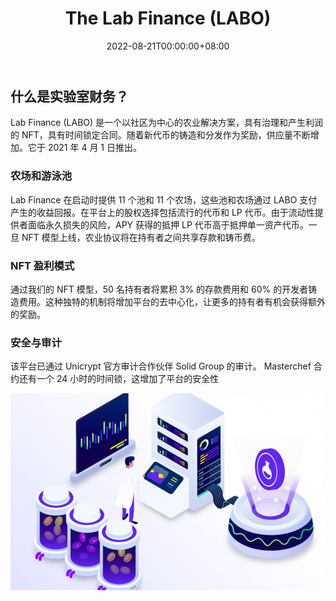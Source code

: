 ﻿---
title: "The Lab Finance (LABO)"
description: "具有治理和盈利 NFT 的农业协议"
date: 2022-08-21T00:00:00+08:00
lastmod: 2022-08-21T00:00:00+08:00
draft: false
authors: ["boogArno"]
featuredImage: "the-lab-finance-labo.png"
tags: ["DeFi","The Lab Finance (LABO)"]
categories: ["nfts"]
nfts: ["DeFi"]
blockchain: "BSC"
website: "https://thelab.finance/"
twitter: "https://twitter.com/TheLabFinance"
discord: ""
telegram: "https://t.me/thelabfinance"
github: "https://github.com/thelabfinance"
youtube: ""
twitch: ""
facebook: ""
instagram: ""
reddit: ""
medium: ""
steam: ""
gitbook: ""
googleplay: ""
appstore: ""
status: "Live"
weight: 
lightgallery: true
toc: true
pinned: false
recommend: false
recommend1: false
---
## 什么是实验室财务？
Lab Finance (LABO) 是一个以社区为中心的农业解决方案，具有治理和产生利润的 NFT，具有时间锁定合同。随着新代币的铸造和分发作为奖励，供应量不断增加。它于 2021 年 4 月 1 日推出。
### 农场和游泳池
Lab Finance 在启动时提供 11 个池和 11 个农场，这些池和农场通过 LABO 支付产生的收益回报。在平台上的股权选择包括流行的代币和 LP 代币。由于流动性提供者面临永久损失的风险，APY 获得的抵押 LP 代币高于抵押单一资产代币。一旦 NFT 模型上线，农业协议将在持有者之间共享存款和铸币费。
### NFT 盈利模式
通过我们的 NFT 模型，50 名持有者将累积 3% 的存款费用和 60% 的开发者铸造费用。这种独特的机制将增加平台的去中心化，让更多的持有者有机会获得额外的奖励。
### 安全与审计
该平台已通过 Unicrypt 官方审计合作伙伴 Solid Group 的审计。 Masterchef 合约还有一个 24 小时的时间锁，这增加了平台的安全性

![thelabfinance-dapp-defi-bsc-image1-500x315_5a238782c886eca042e6cb6c1812064c](thelabfinance-dapp-defi-bsc-image1-500x315_5a238782c886eca042e6cb6c1812064c.png)